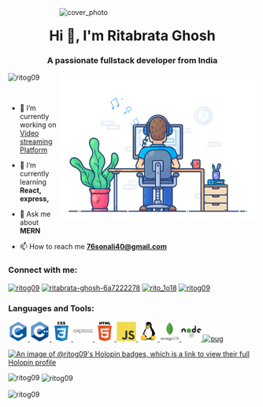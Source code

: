 
<img align="right" alt="cover_photo" width="400" src="C:\Users\HP\Downloads\github_header.png">
<h1 align="center">Hi 👋, I'm Ritabrata Ghosh</h1>
<h3 align="center">A passionate fullstack developer from India</h3>
<img align="right" alt="coding" width="400" src="https://raw.githubusercontent.com/SupianIDz/SupianIDz/main/coding.gif">

<p align="left"> <img src="https://komarev.com/ghpvc/?username=ritog09&label=Profile%20views&color=0e75b6&style=flat" alt="ritog09" /> </p>

<p align="left"> <a href="https://twitter.com/" target="blank"><img src="https://img.shields.io/twitter/follow/?logo=twitter&style=for-the-badge" alt="" /></a> </p>

- 🔭 I’m currently working on [Video streaming Platform](https://github.com/RitoG09/video-streaming-backend)

- 🌱 I’m currently learning **React, express,**

- 💬 Ask me about **MERN**

- 📫 How to reach me **76sonali40@gmail.com**

<h3 align="left">Connect with me:</h3>
<p align="left">
<a href="https://dev.to/ritog09" target="blank"><img align="center" src="https://raw.githubusercontent.com/rahuldkjain/github-profile-readme-generator/master/src/images/icons/Social/devto.svg" alt="ritog09" height="30" width="40" /></a>
<a href="https://linkedin.com/in/ritabrata-ghosh-6a7222278" target="blank"><img align="center" src="https://raw.githubusercontent.com/rahuldkjain/github-profile-readme-generator/master/src/images/icons/Social/linked-in-alt.svg" alt="ritabrata-ghosh-6a7222278" height="30" width="40" /></a>
<a href="https://instagram.com/rito_1o18" target="blank"><img align="center" src="https://raw.githubusercontent.com/rahuldkjain/github-profile-readme-generator/master/src/images/icons/Social/instagram.svg" alt="rito_1o18" height="30" width="40" /></a>
<a href="https://www.leetcode.com/ritog09" target="blank"><img align="center" src="https://raw.githubusercontent.com/rahuldkjain/github-profile-readme-generator/master/src/images/icons/Social/leet-code.svg" alt="ritog09" height="30" width="40" /></a>
</p>

<h3 align="left">Languages and Tools:</h3>
<p align="left"> <a href="https://www.cprogramming.com/" target="_blank" rel="noreferrer"> <img src="https://raw.githubusercontent.com/devicons/devicon/master/icons/c/c-original.svg" alt="c" width="40" height="40"/> </a> <a href="https://www.w3schools.com/cpp/" target="_blank" rel="noreferrer"> <img src="https://raw.githubusercontent.com/devicons/devicon/master/icons/cplusplus/cplusplus-original.svg" alt="cplusplus" width="40" height="40"/> </a> <a href="https://www.w3schools.com/css/" target="_blank" rel="noreferrer"> <img src="https://raw.githubusercontent.com/devicons/devicon/master/icons/css3/css3-original-wordmark.svg" alt="css3" width="40" height="40"/> </a> <a href="https://expressjs.com" target="_blank" rel="noreferrer"> <img src="https://raw.githubusercontent.com/devicons/devicon/master/icons/express/express-original-wordmark.svg" alt="express" width="40" height="40"/> </a> <a href="https://www.w3.org/html/" target="_blank" rel="noreferrer"> <img src="https://raw.githubusercontent.com/devicons/devicon/master/icons/html5/html5-original-wordmark.svg" alt="html5" width="40" height="40"/> </a> <a href="https://developer.mozilla.org/en-US/docs/Web/JavaScript" target="_blank" rel="noreferrer"> <img src="https://raw.githubusercontent.com/devicons/devicon/master/icons/javascript/javascript-original.svg" alt="javascript" width="40" height="40"/> </a> <a href="https://www.linux.org/" target="_blank" rel="noreferrer"> <img src="https://raw.githubusercontent.com/devicons/devicon/master/icons/linux/linux-original.svg" alt="linux" width="40" height="40"/> </a> <a href="https://www.mongodb.com/" target="_blank" rel="noreferrer"> <img src="https://raw.githubusercontent.com/devicons/devicon/master/icons/mongodb/mongodb-original-wordmark.svg" alt="mongodb" width="40" height="40"/> </a> <a href="https://nodejs.org" target="_blank" rel="noreferrer"> <img src="https://raw.githubusercontent.com/devicons/devicon/master/icons/nodejs/nodejs-original-wordmark.svg" alt="nodejs" width="40" height="40"/> </a> <a href="https://pugjs.org" target="_blank" rel="noreferrer"> <img src="https://cdn.worldvectorlogo.com/logos/pug.svg" alt="pug" width="40" height="40"/> </a> </p>

[![An image of @ritog09's Holopin badges, which is a link to view their full Holopin profile](https://holopin.me/ritog09)](https://holopin.io/@ritog09)

<p><img align="left" src="https://github-readme-stats.vercel.app/api/top-langs?username=ritog09&show_icons=true&locale=en&layout=compact" alt="ritog09" /></p>

<p>&nbsp;<img align="center" src="https://github-readme-stats.vercel.app/api?username=ritog09&show_icons=true&locale=en" alt="ritog09" /></p>

<p><img align="center" src="https://github-readme-streak-stats.herokuapp.com/?user=ritog09&" alt="ritog09" /></p>
